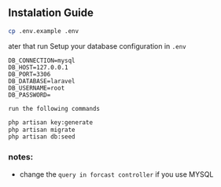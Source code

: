 ## Instalation Guide
```bash
cp .env.example .env
```
ater that run
Setup your database configuration in `.env`
``` env
DB_CONNECTION=mysql
DB_HOST=127.0.0.1
DB_PORT=3306
DB_DATABASE=laravel
DB_USERNAME=root
DB_PASSWORD=

run the following commands
```
```bash
php artisan key:generate
php artisan migrate
php artisan db:seed
```

### notes:
- change the `query in forcast controller` if you use MYSQL
